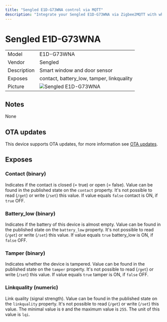 ```yaml
---
title: "Sengled E1D-G73WNA control via MQTT"
description: "Integrate your Sengled E1D-G73WNA via Zigbee2MQTT with whatever smart home infrastructure you are using without the vendors bridge or gateway."
---
```


<!-- !!!! -->
<!-- ATTENTION: This file is auto-generated through docgen! -->
<!-- You can only edit the "## Notes"-Section. -->
<!-- !!!! -->

# Sengled E1D-G73WNA

|     |     |
|-----|-----|
| Model | E1D-G73WNA  |
| Vendor  | Sengled  |
| Description | Smart window and door sensor |
| Exposes | contact, battery_low, tamper, linkquality |
| Picture | ![Sengled E1D-G73WNA](https://psi-4ward.github.io/zigbee2mqtt-docs/images/devices/E1D-G73WNA.jpg) |


## Notes

None


## OTA updates
This device supports OTA updates, for more information see [OTA updates](../information/ota_updates.md).


## Exposes

### Contact (binary)
Indicates if the contact is closed (= true) or open (= false).
Value can be found in the published state on the `contact` property.
It's not possible to read (`/get`) or write (`/set`) this value.
If value equals `false` contact is ON, if `true` OFF.

### Battery_low (binary)
Indicates if the battery of this device is almost empty.
Value can be found in the published state on the `battery_low` property.
It's not possible to read (`/get`) or write (`/set`) this value.
If value equals `true` battery_low is ON, if `false` OFF.

### Tamper (binary)
Indicates whether the device is tampered.
Value can be found in the published state on the `tamper` property.
It's not possible to read (`/get`) or write (`/set`) this value.
If value equals `true` tamper is ON, if `false` OFF.

### Linkquality (numeric)
Link quality (signal strength).
Value can be found in the published state on the `linkquality` property.
It's not possible to read (`/get`) or write (`/set`) this value.
The minimal value is `0` and the maximum value is `255`.
The unit of this value is `lqi`.

